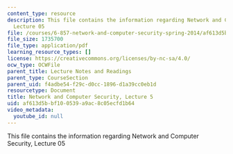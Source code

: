 ```yaml
---
content_type: resource
description: This file contains the information regarding Network and Computer Security,
  Lecture 05
file: /courses/6-857-network-and-computer-security-spring-2014/af613d5bbf100539a9ac8c05ecfd1b64_MIT6_857S14_Lec05.pdf
file_size: 1735700
file_type: application/pdf
learning_resource_types: []
license: https://creativecommons.org/licenses/by-nc-sa/4.0/
ocw_type: OCWFile
parent_title: Lecture Notes and Readings
parent_type: CourseSection
parent_uid: f4adbe54-f29c-d0cc-1896-d1a39cc0eb1d
resourcetype: Document
title: Network and Computer Security, Lecture 5
uid: af613d5b-bf10-0539-a9ac-8c05ecfd1b64
video_metadata:
  youtube_id: null
---
```

This file contains the information regarding Network and Computer Security, Lecture 05